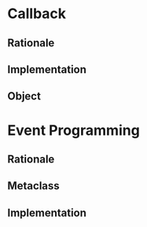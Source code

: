 

Callback
========

Rationale
---------

Implementation
--------------

Object
------




Event Programming
=================

Rationale
---------

Metaclass
---------

Implementation
--------------



